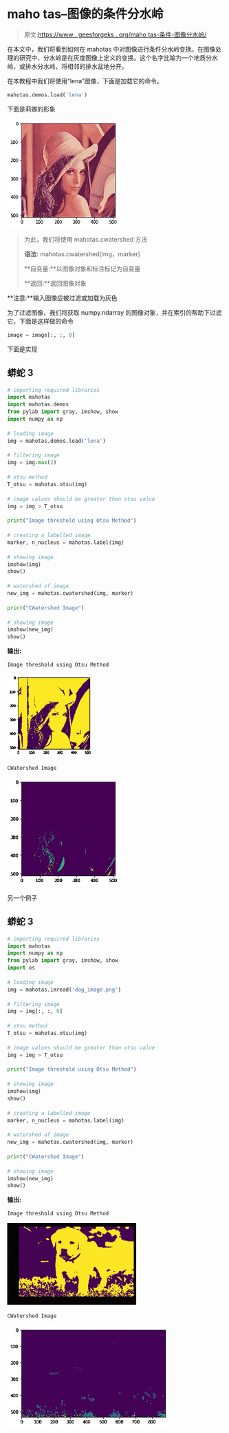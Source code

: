 # maho tas–图像的条件分水岭

> 原文:[https://www . geesforgeks . org/maho tas-条件-图像分水岭/](https://www.geeksforgeeks.org/mahotas-conditional-watershed-of-image/)

在本文中，我们将看到如何在 mahotas 中对图像进行条件分水岭变换。在图像处理的研究中，分水岭是在灰度图像上定义的变换。这个名字比喻为一个地质分水岭，或排水分水岭，将相邻的排水盆地分开。

在本教程中我们将使用“lena”图像，下面是加载它的命令。

```py
mahotas.demos.load('lena')
```

下面是莉娜的形象

![](img/c6cf4d1584ad896c98148d7fd44b7f25.png)

> 为此，我们将使用 mahotas.cwatershed 方法
> 
> **语法:** mahotas.cwatershed(img，marker)
> 
> **自变量:**以图像对象和标注标记为自变量
> 
> **返回:**返回图像对象

**注意:**输入图像应被过滤或加载为灰色

为了过滤图像，我们将获取 numpy.ndarray 的图像对象，并在索引的帮助下过滤它，下面是这样做的命令

```py
image = image[:, :, 0]
```

下面是实现

## 蟒蛇 3

```py
# importing required libraries
import mahotas
import mahotas.demos
from pylab import gray, imshow, show
import numpy as np

# loading image
img = mahotas.demos.load('lena')

# filtering image
img = img.max(2)

# otsu method
T_otsu = mahotas.otsu(img)  

# image values should be greater than otsu value
img = img > T_otsu

print("Image threshold using Otsu Method")

# creating a labelled image
marker, n_nucleus = mahotas.label(img)

# showing image
imshow(img)
show()

# watershed of image
new_img = mahotas.cwatershed(img, marker)

print("CWatershed Image")

# showing image
imshow(new_img)
show()
```

**输出:**

```py
Image threshold using Otsu Method
```

![](img/f54bc66d6ee5e2ae67147f74284d0f2e.png)

```py
CWatershed Image
```

![](img/91cb1b9cb600cb687830b4814a6b3ee0.png)

另一个例子

## 蟒蛇 3

```py
# importing required libraries
import mahotas
import numpy as np
from pylab import gray, imshow, show
import os

# loading image
img = mahotas.imread('dog_image.png')

# filtering image
img = img[:, :, 0]

# otsu method
T_otsu = mahotas.otsu(img)  

# image values should be greater than otsu value
img = img > T_otsu

print("Image threshold using Otsu Method")

# showing image
imshow(img)
show()

# creating a labelled image
marker, n_nucleus = mahotas.label(img)

# watershed of image
new_img = mahotas.cwatershed(img, marker)

print("CWatershed Image")

# showing image
imshow(new_img)
show()
```

**输出:**

```py
Image threshold using Otsu Method
```

![](img/dd185d10a0b4d43f222c707ecfc5174f.png)

```py
CWatershed Image
```

![](img/c82bb294f1eecee54e556d37eb7aaf13.png)